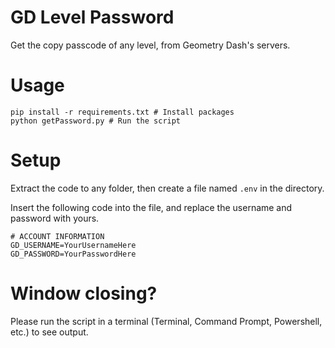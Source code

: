# GD Level Password
Get the copy passcode of any level, from Geometry Dash's servers.

# Usage
```
pip install -r requirements.txt # Install packages
python getPassword.py # Run the script
```

# Setup
Extract the code to any folder, then create a file named `.env` in the directory.

Insert the following code into the file, and replace the username and password with yours.

```
# ACCOUNT INFORMATION
GD_USERNAME=YourUsernameHere
GD_PASSWORD=YourPasswordHere
```

# Window closing?
Please run the script in a terminal (Terminal, Command Prompt, Powershell, etc.) to see output.